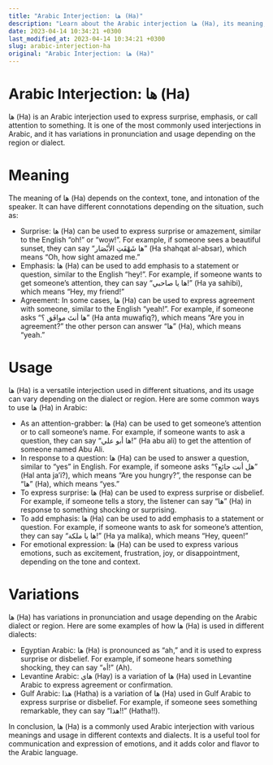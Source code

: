 ```yaml
---
title: "Arabic Interjection: ها (Ha)"
description: "Learn about the Arabic interjection ها (Ha), its meaning, usage, and variations in different Arabic dialects."
date: 2023-04-14 10:34:21 +0300
last_modified_at: 2023-04-14 10:34:21 +0300
slug: arabic-interjection-ha
original: "Arabic Interjection: ها (Ha)"
---
```

# Arabic Interjection: ها (Ha)

ها (Ha) is an Arabic interjection used to express surprise, emphasis, or call attention to something. It is one of the most commonly used interjections in Arabic, and it has variations in pronunciation and usage depending on the region or dialect. 

# Meaning

The meaning of ها (Ha) depends on the context, tone, and intonation of the speaker. It can have different connotations depending on the situation, such as:

- Surprise: ها (Ha) can be used to express surprise or amazement, similar to the English “oh!” or “wow!”. For example, if someone sees a beautiful sunset, they can say “ها شَهْقَتِ الأَبْصَار” (Ha shahqat al-absar), which means “Oh, how sight amazed me.”
- Emphasis: ها (Ha) can be used to add emphasis to a statement or question, similar to the English “hey!”. For example, if someone wants to get someone’s attention, they can say “ها يا صاحبي!” (Ha ya sahibi), which means “Hey, my friend!”
- Agreement: In some cases, ها (Ha) can be used to express agreement with someone, similar to the English “yeah!”. For example, if someone asks “ها أنتَ موافَق ؟” (Ha anta muwafiq?), which means “Are you in agreement?” the other person can answer “ها” (Ha), which means “yeah.”

# Usage

ها (Ha) is a versatile interjection used in different situations, and its usage can vary depending on the dialect or region. Here are some common ways to use ها (Ha) in Arabic:

- As an attention-grabber: ها (Ha) can be used to get someone’s attention or to call someone’s name. For example, if someone wants to ask a question, they can say “ها أبو علي!” (Ha abu ali) to get the attention of someone named Abu Ali.
- In response to a question: ها (Ha) can be used to answer a question, similar to “yes” in English. For example, if someone asks “هل أنت جائع؟” (Hal anta ja’i?), which means “Are you hungry?”, the response can be “ها” (Ha), which means “yes.”
- To express surprise: ها (Ha) can be used to express surprise or disbelief. For example, if someone tells a story, the listener can say “ها” (Ha) in response to something shocking or surprising.
- To add emphasis: ها (Ha) can be used to add emphasis to a statement or question. For example, if someone wants to ask for someone’s attention, they can say “ها يا ملكة!” (Ha ya malika), which means “Hey, queen!”
- For emotional expression: ها (Ha) can be used to express various emotions, such as excitement, frustration, joy, or disappointment, depending on the tone and context. 

# Variations

ها (Ha) has variations in pronunciation and usage depending on the Arabic dialect or region. Here are some examples of how ها (Ha) is used in different dialects:

- Egyptian Arabic: ها (Ha) is pronounced as “ah,” and it is used to express surprise or disbelief. For example, if someone hears something shocking, they can say “أه!” (Ah).
- Levantine Arabic: هاي (Hay) is a variation of ها (Ha) used in Levantine Arabic to express agreement or confirmation. 
- Gulf Arabic: هذا (Hatha) is a variation of ها (Ha) used in Gulf Arabic to express surprise or disbelief. For example, if someone sees something remarkable, they can say “هذا!!” (Hatha!!).

In conclusion, ها (Ha) is a commonly used Arabic interjection with various meanings and usage in different contexts and dialects. It is a useful tool for communication and expression of emotions, and it adds color and flavor to the Arabic language.